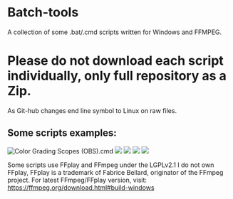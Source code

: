 # Batch-tools
A collection of some .bat/.cmd scripts written for Windows and FFMPEG.

# Please do not download each script individually, only full repository as a Zip.
As Git-hub changes end line symbol to Linux on raw files.

Some scripts examples:
---------------------
![Color Grading Scopes (OBS).cmd](https://i.imgur.com/E9OM8yo.png)
![](https://i.imgur.com/qpZF02I.jpg)
![](https://i.imgur.com/VT2bmFo.jpg)
![](https://i.imgur.com/NZRNGg9.jpg)
![](https://i.imgur.com/HfguGlZ.jpg)

Some scripts use FFplay and FFmpeg under the LGPLv2.1
I do not own FFplay,
FFplay is a trademark of Fabrice Bellard, originator of the FFmpeg project.
For latest FFmpeg/FFplay version, visit:
https://ffmpeg.org/download.html#build-windows
